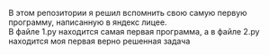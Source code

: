 <p>
В этом репозитории я решил вспомнить свою самую первую программу, написанную в яндекс лицее.<br>
В файле 1.py находится самая первая программа, а в файле 2.py находится моя первая верно решенная задача
</p>